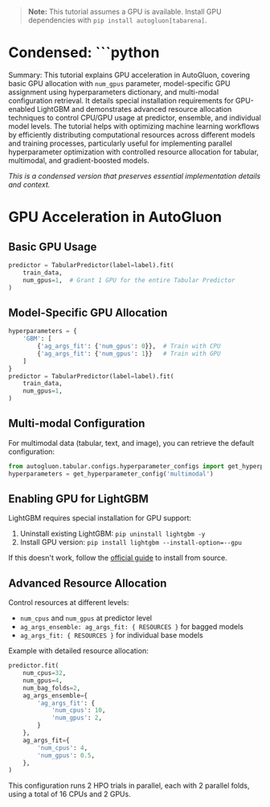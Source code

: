 > **Note:** This tutorial assumes a GPU is available. Install GPU dependencies with `pip install autogluon[tabarena]`.

# Condensed: ```python

Summary: This tutorial explains GPU acceleration in AutoGluon, covering basic GPU allocation with `num_gpus` parameter, model-specific GPU assignment using hyperparameters dictionary, and multi-modal configuration retrieval. It details special installation requirements for GPU-enabled LightGBM and demonstrates advanced resource allocation techniques to control CPU/GPU usage at predictor, ensemble, and individual model levels. The tutorial helps with optimizing machine learning workflows by efficiently distributing computational resources across different models and training processes, particularly useful for implementing parallel hyperparameter optimization with controlled resource allocation for tabular, multimodal, and gradient-boosted models.

*This is a condensed version that preserves essential implementation details and context.*

# GPU Acceleration in AutoGluon

## Basic GPU Usage

```python
predictor = TabularPredictor(label=label).fit(
    train_data,
    num_gpus=1,  # Grant 1 GPU for the entire Tabular Predictor
)
```

## Model-Specific GPU Allocation

```python
hyperparameters = {
    'GBM': [
        {'ag_args_fit': {'num_gpus': 0}},  # Train with CPU
        {'ag_args_fit': {'num_gpus': 1}}   # Train with GPU
    ]
}
predictor = TabularPredictor(label=label).fit(
    train_data, 
    num_gpus=1,
)
```

## Multi-modal Configuration

For multimodal data (tabular, text, and image), you can retrieve the default configuration:

```python
from autogluon.tabular.configs.hyperparameter_configs import get_hyperparameter_config
hyperparameters = get_hyperparameter_config('multimodal')
```

## Enabling GPU for LightGBM

LightGBM requires special installation for GPU support:
1. Uninstall existing LightGBM: `pip uninstall lightgbm -y`
2. Install GPU version: `pip install lightgbm --install-option=--gpu`

If this doesn't work, follow the [official guide](https://lightgbm.readthedocs.io/en/latest/GPU-Tutorial.html) to install from source.

## Advanced Resource Allocation

Control resources at different levels:
- `num_cpus` and `num_gpus` at predictor level
- `ag_args_ensemble: ag_args_fit: { RESOURCES }` for bagged models
- `ag_args_fit: { RESOURCES }` for individual base models

Example with detailed resource allocation:

```python
predictor.fit(
    num_cpus=32,
    num_gpus=4,
    num_bag_folds=2,
    ag_args_ensemble={
        'ag_args_fit': {
            'num_cpus': 10,
            'num_gpus': 2,
        }
    },
    ag_args_fit={
        'num_cpus': 4,
        'num_gpus': 0.5,
    },
)
```

This configuration runs 2 HPO trials in parallel, each with 2 parallel folds, using a total of 16 CPUs and 2 GPUs.
